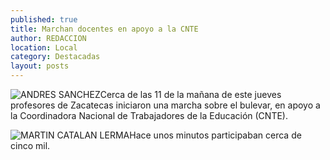 ```yaml
---
published: true
title: Marchan docentes en apoyo a la CNTE
author: REDACCION
location: Local
category: Destacadas
layout: posts
---
```


![ANDRES SANCHEZ](http://i.imgur.com/9rm8z3sm.jpg)Cerca de las 11 de la mañana de este jueves profesores de Zacatecas iniciaron una marcha sobre el bulevar, en apoyo a la Coordinadora Nacional de Trabajadores de la Educación (CNTE). 

![MARTIN CATALAN LERMA](http://i.imgur.com/DsCIzVEm.jpg)Hace unos minutos participaban cerca de cinco mil.

